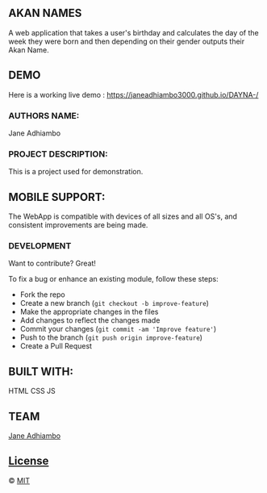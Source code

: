 ## AKAN NAMES
A web application that takes a user's birthday and calculates the day of the week they were born and then depending on their gender outputs their Akan Name. 

## DEMO
Here is a working live demo : https://janeadhiambo3000.github.io/DAYNA-/

### AUTHORS NAME:

Jane Adhiambo

### PROJECT DESCRIPTION:

This is a project used for demonstration.


## MOBILE SUPPORT:
The WebApp is compatible with devices of all sizes and all OS's, and consistent improvements are being made.


### DEVELOPMENT
Want to contribute? Great!

To fix a bug or enhance an existing module, follow these steps:

- Fork the repo
- Create a new branch (`git checkout -b improve-feature`)
- Make the appropriate changes in the files
- Add changes to reflect the changes made
- Commit your changes (`git commit -am 'Improve feature'`)
- Push to the branch (`git push origin improve-feature`)
- Create a Pull Request 



## BUILT WITH:

HTML
CSS
JS


## TEAM


[Jane Adhiambo ](https://github.com/JaneAdhiambo3000) 

## [License](https://github.com/JaneAdhiambo3000/WebApp/blob/master/LICENSE)

© [MIT](LICENSE.md)

